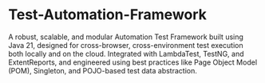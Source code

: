 # Test-Automation-Framework
A robust, scalable, and modular Automation Test Framework built using Java 21, designed for cross-browser, cross-environment test execution both locally and on the cloud. Integrated with LambdaTest, TestNG, and ExtentReports, and engineered using best practices like Page Object Model (POM), Singleton, and POJO-based test data abstraction.
